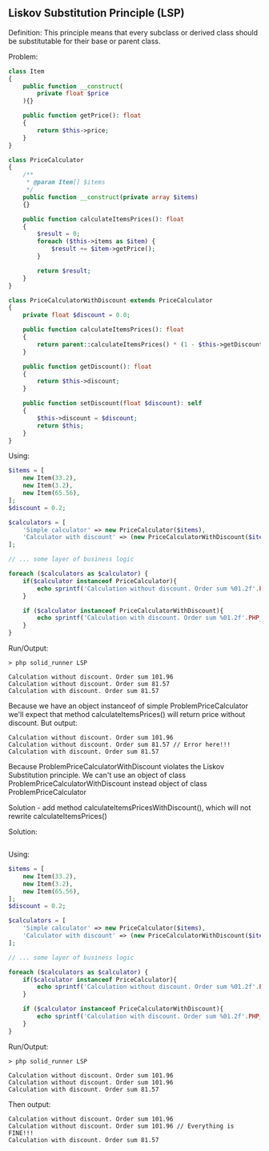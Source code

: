 ## Liskov Substitution Principle (LSP)
Definition:
This principle means that every subclass or derived class should be substitutable for their base or parent class.

Problem:
```php
class Item
{
    public function __construct(
        private float $price
    ){}

    public function getPrice(): float
    {
        return $this->price;
    }
}

class PriceCalculator
{
    /**
     * @param Item[] $items
     */
    public function __construct(private array $items)
    {}

    public function calculateItemsPrices(): float
    {
        $result = 0;
        foreach ($this->items as $item) {
            $result += $item->getPrice();
        }

        return $result;
    }
}

class PriceCalculatorWithDiscount extends PriceCalculator
{
    private float $discount = 0.0;

    public function calculateItemsPrices(): float
    {
        return parent::calculateItemsPrices() * (1 - $this->getDiscount());
    }

    public function getDiscount(): float
    {
        return $this->discount;
    }

    public function setDiscount(float $discount): self
    {
        $this->discount = $discount;
        return $this;
    }
}
```

Using:
```php
$items = [
    new Item(33.2),
    new Item(3.2),
    new Item(65.56),
];
$discount = 0.2;

$calculators = [
    'Simple calculator' => new PriceCalculator($items),
    'Calculator with discount' => (new PriceCalculatorWithDiscount($items))->setDiscount($discount),
];

// ... some layer of business logic

foreach ($calculators as $calculator) {
    if($calculator instanceof PriceCalculator){
        echo sprintf('Calculation without discount. Order sum %01.2f'.PHP_EOL, $calculator->calculateItemsPrices());
    }

    if ($calculator instanceof PriceCalculatorWithDiscount){
        echo sprintf('Calculation with discount. Order sum %01.2f'.PHP_EOL, $calculator->calculateItemsPrices());
    }
}
```

Run/Output:
```
> php solid_runner LSP

Calculation without discount. Order sum 101.96
Calculation without discount. Order sum 81.57
Calculation with discount. Order sum 81.57
```

Because we have an object instanceof of simple ProblemPriceCalculator we'll expect that method calculateItemsPrices() will return price without discount. But output:
```
Calculation without discount. Order sum 101.96
Calculation without discount. Order sum 81.57 // Error here!!!
Calculation with discount. Order sum 81.57
```

Because ProblemPriceCalculatorWithDiscount violates the Liskov Substitution principle. We can't use an object of class ProblemPriceCalculatorWithDiscount instead object of class ProblemPriceCalculator

Solution - add method calculateItemsPricesWithDiscount(), which will not rewrite calculateItemsPrices()

Solution:
```php

```

Using:
```php
$items = [
    new Item(33.2),
    new Item(3.2),
    new Item(65.56),
];
$discount = 0.2;

$calculators = [
    'Simple calculator' => new PriceCalculator($items),
    'Calculator with discount' => (new PriceCalculatorWithDiscount($items))->setDiscount($discount),
];

// ... some layer of business logic

foreach ($calculators as $calculator) {
    if($calculator instanceof PriceCalculator){
        echo sprintf('Calculation without discount. Order sum %01.2f'.PHP_EOL, $calculator->calculateItemsPrices());
    }

    if ($calculator instanceof PriceCalculatorWithDiscount){
        echo sprintf('Calculation with discount. Order sum %01.2f'.PHP_EOL, $calculator->calculateItemsPricesWithDiscount());
    }
}
```

Run/Output:
```
> php solid_runner LSP

Calculation without discount. Order sum 101.96
Calculation without discount. Order sum 101.96
Calculation with discount. Order sum 81.57
```

Then output:
```
Calculation without discount. Order sum 101.96
Calculation without discount. Order sum 101.96 // Everything is FINE!!!
Calculation with discount. Order sum 81.57
```